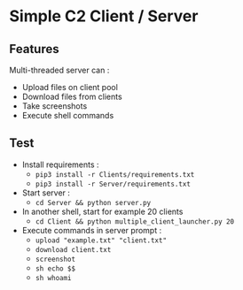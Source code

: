 # Simple C2 Client / Server

## Features

Multi-threaded server can :

- Upload files on client pool
- Download files from clients
- Take screenshots
- Execute shell commands

## Test

- Install requirements :
    - `pip3 install -r Clients/requirements.txt`
    - `pip3 install -r Server/requirements.txt`
- Start server :
    - `cd Server && python server.py`
- In another shell, start for example 20 clients
    - `cd Client && python multiple_client_launcher.py 20`
- Execute commands in server prompt :
    - `upload "example.txt" "client.txt"`
    - `download client.txt`
    - `screenshot`
    - `sh echo $$`
    - `sh whoami`
